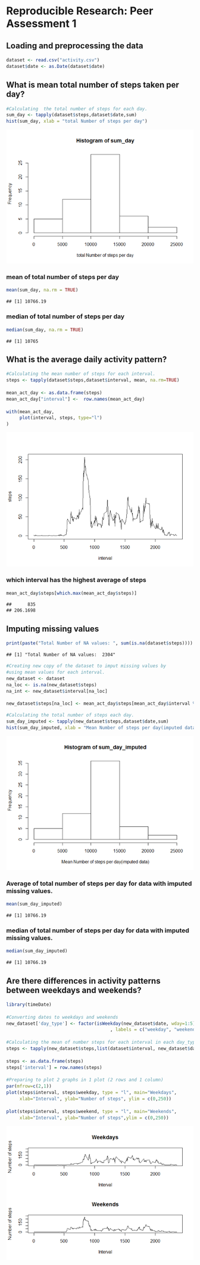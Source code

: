 # Reproducible Research: Peer Assessment 1

## Loading and preprocessing the data

```r
dataset <- read.csv("activity.csv")
dataset$date <- as.Date(dataset$date)
```

## What is mean total number of steps taken per day?

```r
#Calculating  the total number of steps for each day.
sum_day <- tapply(dataset$steps,dataset$date,sum)
hist(sum_day, xlab = "total Number of steps per day")
```

![](PA1_template_files/figure-html/unnamed-chunk-2-1.png)<!-- -->

### mean of total number of steps per day

```r
mean(sum_day, na.rm = TRUE)
```

```
## [1] 10766.19
```

### median of total number of steps per day


```r
median(sum_day, na.rm = TRUE)
```

```
## [1] 10765
```

## What is the average daily activity pattern?


```r
#Calculating the mean number of steps for each interval.
steps <- tapply(dataset$steps,dataset$interval, mean, na.rm=TRUE)

mean_act_day <- as.data.frame(steps)
mean_act_day["interval"] <-  row.names(mean_act_day)

with(mean_act_day, 
     plot(interval, steps, type="l")
)
```

![](PA1_template_files/figure-html/unnamed-chunk-5-1.png)<!-- -->

### which interval has the highest average of steps

```r
mean_act_day$steps[which.max(mean_act_day$steps)]
```

```
##      835 
## 206.1698
```

## Imputing missing values


```r
print(paste("Total Number of NA values: ", sum(is.na(dataset$steps))))
```

```
## [1] "Total Number of NA values:  2304"
```


```r
#Creating new copy of the dataset to imput missing values by 
#using mean values for each interval.
new_dataset <- dataset
na_loc <- is.na(new_dataset$steps)
na_int <- new_dataset$interval[na_loc]

new_dataset$steps[na_loc] <- mean_act_day$steps[mean_act_day$interval %in% na_int]
```


```r
#Calculating the total number of steps each day.
sum_day_imputed <- tapply(new_dataset$steps,dataset$date,sum)
hist(sum_day_imputed, xlab = "Mean Number of steps per day(imputed data)") 
```

![](PA1_template_files/figure-html/unnamed-chunk-9-1.png)<!-- -->

### Average of total number of steps per day for data with imputed missing values.


```r
mean(sum_day_imputed)
```

```
## [1] 10766.19
```


### median of total number of steps per day for data with imputed missing values.


```r
median(sum_day_imputed)
```

```
## [1] 10766.19
```

## Are there differences in activity patterns between weekdays and weekends?



```r
library(timeDate)

#Converting dates to weekdays and weekends
new_dataset['day_type'] <- factor(isWeekday(new_dataset$date, wday=1:5)
                                       , labels = c("weekday", "weekend"))

#Calculating the mean of number steps for each interval in each day_type
steps <- tapply(new_dataset$steps,list(dataset$interval, new_dataset$day_type), mean, na.rm=TRUE)

steps <- as.data.frame(steps)
steps['interval'] = row.names(steps)

#Preparing to plot 2 graphs in 1 plot (2 rows and 1 column)
par(mfrow=c(2,1))
plot(steps$interval, steps$weekday, type = "l", main="Weekdays",
     xlab="Interval", ylab="Number of steps", ylim = c(0,250))

plot(steps$interval, steps$weekend, type = "l", main="Weekends",
     xlab="Interval", ylab="Number of steps",ylim = c(0,250))
```

![](PA1_template_files/figure-html/unnamed-chunk-12-1.png)<!-- -->

